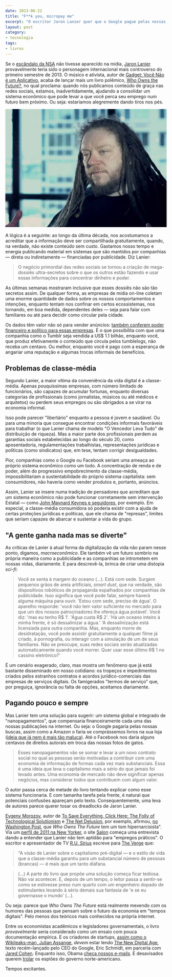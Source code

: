 ```yaml
---
date: 2013-06-22
title: "F**k you, micropay me"
excerpt: "O escritor Jaron Lanier quer que o Google pague pelas nossas buscas e que o Facebook deposite os direitos autorais das nossas fotos de gatos"
layout: post
category: 
- tecnologia
tags:
- livros
---
```


Se o [escândalo da NSA](http://gizmodo.uol.com.br/o-que-e-prism/) não tivesse aparecido na mídia, [Jaron Lanier](http://www.jaronlanier.com/) provavelmente teria sido o personagem internacional mais controverso do primeiro semestre de 2013. O músico e ativista, autor de [Gadget: Você Não é um Aplicativo](http://www.submarino.com.br/produto/7276013/livro-gadget-voce-nao-e-um-aplicativo-um-manifesto-sobre-como-a-tecnologia-interage-com-nossa-culturaAFL-03-5741), acaba de lançar mais um livro polêmico, [Who Owns the Future?](http://amzn.to/12DkX8x), no qual proclama: quando nós publicamos conteúdo de graça nas redes sociais, estamos, inadvertidamente, ajudando a consolidar um sistema econômico que pode levar a que você perca seu emprego num futuro bem próximo. Ou seja: estaríamos alegremente dando tiros nos pés.<!--more-->

![Jaron Lanier](/images/lanier.jpg)

A lógica é a seguinte: ao longo da última década, nos acostumamos a acreditar que a informação deve ser compartilhada gratuitamente, quando, na verdade, não existe conteúdo sem custo. Gastamos nosso tempo e energia publicando material em sistemas que são mantidos por companhias — direta ou indiretamente — financiadas por publicidade. Diz Lanier:

> O negócio primordial das redes sociais se tornou a criação de mega-dossiês ultra-secretos sobre o que os outros estão fazendo e usar essas informações para concentrar dinheiro e poder.

As últimas semanas mostraram inclusive que esses dossiês não são tão secretos assim. De qualquer forma, as empresas de mídia on-line coletam uma enorme quantidade de dados sobre os nossos comportamentos e intenções, enquanto tentam nos confinar em certos ecossistemas, nos tornando, em boa medida, dependentes deles — seja para falar com familiares ou até para decidir como circular pela cidade.

Os dados têm valor não só para vender anúncios: [também conferem poder financeiro e político para essas empresas](http://caosordenado.com/o-estado-paralelo-digital-global/). É o que possibilita com que uma companhia como o Tumblr seja vendida a US$ 1.1 bilhão, enquanto você, que produz efetivamente o conteúdo que circula pelos tumblelogs, não receba um centavo. Ou melhor, enquanto você é pago com a esperança de angariar uma reputação e algumas trocas informais de benefícios.

## Problemas de classe-média

Segundo Lanier, a maior vítima da conveniência da vida digital é a classe-média. Apenas pouquíssimas empresas, com número limitado de funcionários, são capazes de acumular fortunas, enquanto diversas categorias de profissionais (como jornalistas, músicos ou até médicos e arquitetos) ou perdem seus empregos ou são obrigados a se virar na economia informal.

Isso pode parecer "libertário" enquanto a pessoa é jovem e saudável. Ou para uma minoria que consegue encontrar condições informais favoráveis para trabalhar (o que Lanier chama de modelo "O Vencedor Leva Tudo" de distribuição de riqueza). Mas a maior parte dos profissionais perdem as garantias sociais estabelecidas ao longo do século 20, como aposentadoria, regulamentações trabalhistas, representações jurídicas e políticas (como sindicatos) que, em tese, tentam corrigir desigualdades.

Pior, companhias como o Google ou Facebook seriam uma ameaça ao próprio sistema econômico como um todo. A concentração de renda e de poder, além do progressivo empobrecimento da classe-média, impossibilitariam a sustentabilidade do próprio sistema capitalista: sem consumidores, não haveria como vender produtos e, portanto, anúncios.

Assim, Lanier se insere numa tradição de pensadores que acreditam que um sistema econômico não pode funcionar corretamente sem intervenção Estatal — como [John Maynard Keynes e seguidores](https://en.wikipedia.org/wiki/Keynesian_economics), por exemplo. Em especial, a classe-média consumidora só poderia existir com a ajuda de certas proteções jurídicas e políticas, que ele chama de "represas", limites que seriam capazes de abarcar e sustentar a vida do grupo.

## "A gente ganha nada mas se diverte"

As críticas de Lanier à atual forma da digitalização da vida não param nesse ponto, digamos, *macroeconômico*. Ele também vê um futuro sombrio na própria maneira como a publicidade e as companhias se intrometem em nossas vidas, diariamente. E para descrevê-la, brinca de criar uma distopia *sci-fi*:

> Você se senta à margem do oceano (…). Está com sede. Surgem pequenos grãos de areia artificiais, *smart dust*, que na verdade, são dispositivos robóticos de propaganda espalhados por companhias de publicidade. Isso significa que você pode falar, sempre haverá alguma máquina para ouvir. 'Estou com sede, preciso de água'. O aparelho responde: 'você não tem valor suficiente no mercado para que um dos nossos patrocinadores lhe ofereça água potável'. Você diz: 'mas eu tenho R$ 1'. 'Água custa R$ 2'. 'Há um oceano inteiro à minha frente, é só dessalinizar a água.' 'A dessalinização está licensiada para outra companhia. Mas, enquanto morre de desidratação, você pode assistir gratuitamente a qualquer filme já criado, à pornografia, ou interagir com a simulação de um de seus familiares. Não se preocupe, suas redes sociais serão atualizadas automaticamente quando você morrer. Quer usar esse último R$ 1 no cassino eletrônico?'

É um cenário exagerado, claro, mas mostra um fenômeno que já está bastante disseminado em nosso cotidiano: os tropeços e impedimentos criados pelos estranhos contratos e acordos jurídico-comerciais das empresas de serviços digitais. Os famigerados "termos de serviço" que, por preguiça, ignorância ou falta de opções, aceitamos diariamente.

## Pagando pouco e sempre

Mas Lanier tem uma solução para sugerir: um sistema global e integrado de "nanopagamentos", que compensaria financeiramente cada uma das nossas publicações na internet. Ou seja: o Google pagaria pelas nossas buscas, assim como a Amazon o faria se comprássemos livros na sua loja ([ideia que já nem é mais tão maluca](http://www.jamesaltucher.com/2013/06/nobody-has-ever-made-this-offer-before-i-am-paying-people-back-if-they-read-my-book/)). Até o Facebook nos daria alguns centavos de direitos autorais em troca das nossas fotos de gatos.

> Esses nanopagamentos vão se somar e levar a um novo contrato social no qual as pessoas serão motivadas a contribuir com uma economia de informação de formas cada vez mais substanciais. Essa é uma ideia que leva o capitalismo mais a sério do que jamais foi levado antes. Uma economia de mercado não deve significar apenas negócios, mas considerar todos que contribuem com algum valor.

O autor passa cerca de metade do livro tentando explicar como esse sistema funcionaria. E com tamanha tarefa pela frente, é natural que potenciais confusões apareçam pelo texto. Consequentemente, uma leva de autores parece querer tosar os dreadlocks de Jaron Lanier.

[Evgeny Morozov](https://en.wikipedia.org/wiki/Evgeny_Morozov), autor de [To Save Everything, Click Here: The Folly of Technological Solutionism](http://amzn.to/11dGoH1) e [The Net Delusion](http://amzn.to/12jz1Tm), por exemplo, afirmou, [no Washington Post](http://goo.gl/VlWcf), que *Who Owns The Future* tem um tom hipernarcisista". Via um [perfil de 2011 na New Yorker](http://www.newyorker.com/reporting/2011/07/11/110711fa_fact_kahn), o site [Salon](http://www.salon.com/2013/05/12/jaron_lanier_the_internet_destroyed_the_middle_class/) começa uma entrevista dando a entender que Lanier não tem aptidão para "empregos práticos". O escritor e apresentador de TV [R.U. Sirius](https://en.wikipedia.org/wiki/R._U._Sirius) escreve para [The Verge](http://www.theverge.com/2013/5/23/4358680/who-owns-the-future-jaron-lanier-thinks-google-and-the-government) que:

> "A visão de Lanier sobre o capitalismo pré-digital — e o estilo de vida que a classe-média garantiu para um substancial número de pessoas (brancas) — é mais que um tanto diáfana.

> (…) A parte do livro que propõe uma solução começa ficar tediosa. Não vai acontecer. E, depois de um tempo, o leitor passa a sentir-se como se estivesse preso num quarto com um engenheiro dopado de estimulantes levando à sério demais sua fantasia de 'e se eu governasse o mundo' (…).

Ou seja: parece que *Who Owns The Future* está realmente mexendo com os humores das pessoas que pensam sobre o futuro da economia em "tempos digitais". Pelo menos dos teóricos mais conhecidos na própria internet.

Entre os economistas acadêmicos e legisladores governamentais, o livro *provavelmente* seria considerado como um ensaio com pouca documentação empírica. E os criadores de startups, [assim como o Wikileaks-man, Julian Assange](http://www.nytimes.com/2013/06/02/opinion/sunday/the-banality-of-googles-dont-be-evil.html?pagewanted=all&amp;_r=0), *devem* estar lendo [The New Digital Age](http://amzn.to/11dKEGH), texto recém-lançado pelo CEO do Google, Eric Schmidt, em parceria com [Jared Cohen](https://en.wikipedia.org/wiki/Jared_Cohen). Enquanto isso, Obama [checa nossos e-mails](http://obamaischeckingyouremail.tumblr.com/). E desavisados querem [trolar](http://trollthensa.com/) os espiões do governo norte-americano.

Tempos excitantes.